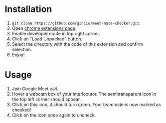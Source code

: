 # Installation
1. `git clone https://github.com/gincio/meet-mate-checker.git`.
1. Open [chrome extensions page](chrome://extension).
1. Enable developer mode in top right corner.
1. Click on "Load Unpacked" button.
1. Select the directory with the code of this extension and confirm selection.
1. Enjoy!

# Usage
1. Join Google Meet call.
1. Hover a webcam box of your interlocutor. The semitransparent icon in the top left corner should appear.
1. Click on this icon, it should turn green. Your teammate is now marked as checked!
1. Click on the icon once again to uncheck.